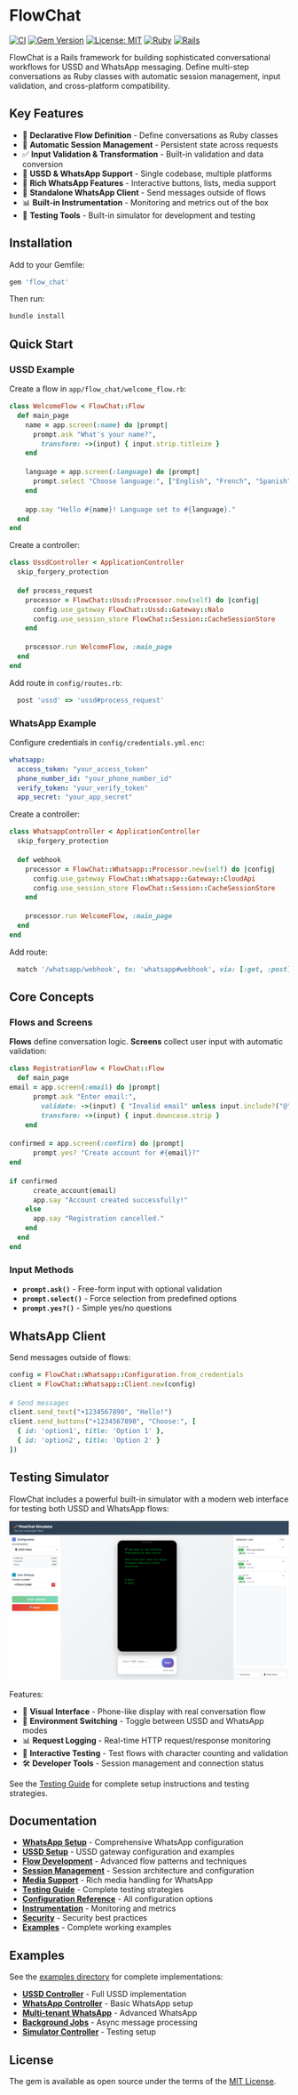 # FlowChat

[![CI](https://github.com/radioactive-labs/flow_chat/actions/workflows/ci.yml/badge.svg?branch=master)](https://github.com/radioactive-labs/flow_chat/actions/workflows/ci.yml)
[![Gem Version](https://badge.fury.io/rb/flow_chat.svg)](https://badge.fury.io/rb/flow_chat)
[![License: MIT](https://img.shields.io/badge/License-MIT-yellow.svg)](https://opensource.org/licenses/MIT)
[![Ruby](https://img.shields.io/badge/ruby-%3E%3D%202.3.0-red.svg)](https://www.ruby-lang.org/)
[![Rails](https://img.shields.io/badge/rails-%3E%3D%206.0-red.svg)](https://rubyonrails.org/)

FlowChat is a Rails framework for building sophisticated conversational workflows for USSD and WhatsApp messaging. Define multi-step conversations as Ruby classes with automatic session management, input validation, and cross-platform compatibility.

## Key Features

- 🎯 **Declarative Flow Definition** - Define conversations as Ruby classes
- 🔄 **Automatic Session Management** - Persistent state across requests  
- ✅ **Input Validation & Transformation** - Built-in validation and data conversion
- 📱 **USSD & WhatsApp Support** - Single codebase, multiple platforms
- 💬 **Rich WhatsApp Features** - Interactive buttons, lists, media support
- 🔧 **Standalone WhatsApp Client** - Send messages outside of flows
- 📊 **Built-in Instrumentation** - Monitoring and metrics out of the box
- 🧪 **Testing Tools** - Built-in simulator for development and testing

## Installation

Add to your Gemfile:

```ruby
gem 'flow_chat'
```

Then run:

```bash
bundle install
```

## Quick Start

### USSD Example

Create a flow in `app/flow_chat/welcome_flow.rb`:

```ruby
class WelcomeFlow < FlowChat::Flow
  def main_page
    name = app.screen(:name) do |prompt|
      prompt.ask "What's your name?",
        transform: ->(input) { input.strip.titleize }
    end

    language = app.screen(:language) do |prompt|
      prompt.select "Choose language:", ["English", "French", "Spanish"]
    end

    app.say "Hello #{name}! Language set to #{language}."
  end
end
```

Create a controller:

```ruby
class UssdController < ApplicationController
  skip_forgery_protection

  def process_request
    processor = FlowChat::Ussd::Processor.new(self) do |config|
      config.use_gateway FlowChat::Ussd::Gateway::Nalo
      config.use_session_store FlowChat::Session::CacheSessionStore
    end

    processor.run WelcomeFlow, :main_page
  end
end
```

Add route in `config/routes.rb`:

```ruby
  post 'ussd' => 'ussd#process_request'
```

### WhatsApp Example

Configure credentials in `config/credentials.yml.enc`:

```yaml
whatsapp:
  access_token: "your_access_token"
  phone_number_id: "your_phone_number_id"
  verify_token: "your_verify_token"
  app_secret: "your_app_secret"
```

Create a controller:

```ruby
class WhatsappController < ApplicationController
  skip_forgery_protection

  def webhook
    processor = FlowChat::Whatsapp::Processor.new(self) do |config|
      config.use_gateway FlowChat::Whatsapp::Gateway::CloudApi
      config.use_session_store FlowChat::Session::CacheSessionStore
    end

    processor.run WelcomeFlow, :main_page
  end
end
```

Add route:

```ruby
  match '/whatsapp/webhook', to: 'whatsapp#webhook', via: [:get, :post]
```

## Core Concepts

### Flows and Screens

**Flows** define conversation logic. **Screens** collect user input with automatic validation:

```ruby
class RegistrationFlow < FlowChat::Flow
  def main_page
email = app.screen(:email) do |prompt|
      prompt.ask "Enter email:",
        validate: ->(input) { "Invalid email" unless input.include?("@") },
        transform: ->(input) { input.downcase.strip }
    end

confirmed = app.screen(:confirm) do |prompt|
      prompt.yes? "Create account for #{email}?"
end

if confirmed
      create_account(email)
      app.say "Account created successfully!"
    else
      app.say "Registration cancelled."
    end
  end
end
```

### Input Methods

- **`prompt.ask()`** - Free-form input with optional validation
- **`prompt.select()`** - Force selection from predefined options  
- **`prompt.yes?()`** - Simple yes/no questions

## WhatsApp Client

Send messages outside of flows:

```ruby
config = FlowChat::Whatsapp::Configuration.from_credentials
client = FlowChat::Whatsapp::Client.new(config)

# Send messages
client.send_text("+1234567890", "Hello!")
client.send_buttons("+1234567890", "Choose:", [
  { id: 'option1', title: 'Option 1' },
  { id: 'option2', title: 'Option 2' }
])
```

## Testing Simulator

FlowChat includes a powerful built-in simulator with a modern web interface for testing both USSD and WhatsApp flows:

![FlowChat Simulator](docs/images/simulator.png)

Features:
- 📱 **Visual Interface** - Phone-like display with real conversation flow
- 🔄 **Environment Switching** - Toggle between USSD and WhatsApp modes
- 📊 **Request Logging** - Real-time HTTP request/response monitoring
- 🎯 **Interactive Testing** - Test flows with character counting and validation
- 🛠️ **Developer Tools** - Session management and connection status

See the [Testing Guide](docs/testing.md) for complete setup instructions and testing strategies.


## Documentation

- **[WhatsApp Setup](docs/whatsapp-setup.md)** - Comprehensive WhatsApp configuration
- **[USSD Setup](docs/ussd-setup.md)** - USSD gateway configuration and examples
- **[Flow Development](docs/flows.md)** - Advanced flow patterns and techniques
- **[Session Management](docs/sessions.md)** - Session architecture and configuration
- **[Media Support](docs/media.md)** - Rich media handling for WhatsApp
- **[Testing Guide](docs/testing.md)** - Complete testing strategies
- **[Configuration Reference](docs/configuration.md)** - All configuration options
- **[Instrumentation](docs/instrumentation.md)** - Monitoring and metrics
- **[Security](docs/security.md)** - Security best practices
- **[Examples](examples/)** - Complete working examples

## Examples

See the [examples directory](examples/) for complete implementations:

- **[USSD Controller](examples/ussd_controller.rb)** - Full USSD implementation
- **[WhatsApp Controller](examples/whatsapp_controller.rb)** - Basic WhatsApp setup
- **[Multi-tenant WhatsApp](examples/multi_tenant_whatsapp_controller.rb)** - Advanced WhatsApp
- **[Background Jobs](examples/whatsapp_message_job.rb)** - Async message processing
- **[Simulator Controller](examples/simulator_controller.rb)** - Testing setup

## License

The gem is available as open source under the terms of the [MIT License](https://opensource.org/licenses/MIT).
